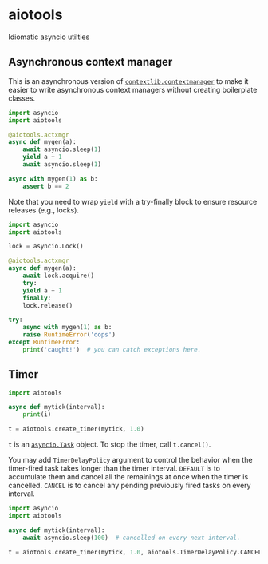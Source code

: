 # aiotools
Idiomatic asyncio utilties


## Asynchronous context manager

This is an asynchronous version of
[`contextlib.contextmanager`](https://docs.python.org/3/library/contextlib.html#contextlib.contextmanager)
to make it easier to write asynchronous context managers without creating boilerplate classes.

```python
import asyncio
import aiotools

@aiotools.actxmgr
async def mygen(a):
    await asyncio.sleep(1)
    yield a + 1
    await asyncio.sleep(1)

async with mygen(1) as b:
    assert b == 2
```

Note that you need to wrap `yield` with a try-finally block to ensure resource releases (e.g., locks).

```python
import asyncio
import aiotools

lock = asyncio.Lock()

@aiotools.actxmgr
async def mygen(a):
    await lock.acquire()
    try:
	yield a + 1
    finally:
	lock.release()

try:
    async with mygen(1) as b:
	raise RuntimeError('oops')
except RuntimeError:
    print('caught!')  # you can catch exceptions here.
```


## Timer

```python
import aiotools

async def mytick(interval):
    print(i)

t = aiotools.create_timer(mytick, 1.0)
```

`t` is an [`asyncio.Task`](https://docs.python.org/3/library/asyncio-task.html#asyncio.Task) object.
To stop the timer, call `t.cancel()`.

You may add `TimerDelayPolicy` argument to control the behavior when the
timer-fired task takes longer than the timer interval.
`DEFAULT` is to accumulate them and cancel all the remainings at once when the timer is cancelled.
`CANCEL` is to cancel any pending previously fired tasks on every interval.

```python
import asyncio
import aiotools

async def mytick(interval):
    await asyncio.sleep(100)  # cancelled on every next interval.

t = aiotools.create_timer(mytick, 1.0, aiotools.TimerDelayPolicy.CANCEL)
```
